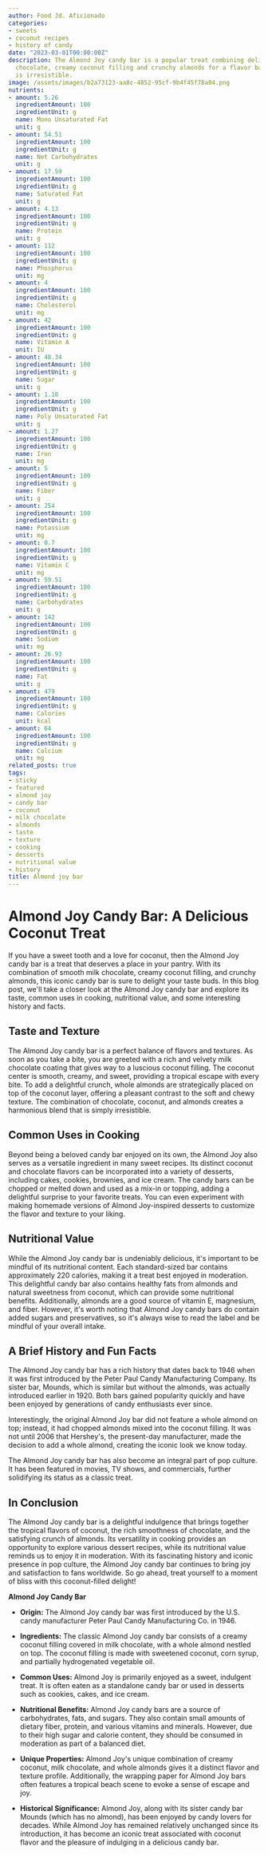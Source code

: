 ```yaml
---
author: Food Jd. Aficionado
categories:
- sweets
- coconut recipes
- history of candy
date: "2023-03-01T00:00:00Z"
description: The Almond Joy candy bar is a popular treat combining delicious milk
  chocolate, creamy coconut filling and crunchy almonds for a flavor balance that
  is irresistible.
image: /assets/images/b2a73123-aa8c-4852-95cf-9b4f45f78a04.png
nutrients:
- amount: 5.26
  ingredientAmount: 100
  ingredientUnit: g
  name: Mono Unsaturated Fat
  unit: g
- amount: 54.51
  ingredientAmount: 100
  ingredientUnit: g
  name: Net Carbohydrates
  unit: g
- amount: 17.59
  ingredientAmount: 100
  ingredientUnit: g
  name: Saturated Fat
  unit: g
- amount: 4.13
  ingredientAmount: 100
  ingredientUnit: g
  name: Protein
  unit: g
- amount: 112
  ingredientAmount: 100
  ingredientUnit: g
  name: Phosphorus
  unit: mg
- amount: 4
  ingredientAmount: 100
  ingredientUnit: g
  name: Cholesterol
  unit: mg
- amount: 42
  ingredientAmount: 100
  ingredientUnit: g
  name: Vitamin A
  unit: IU
- amount: 48.34
  ingredientAmount: 100
  ingredientUnit: g
  name: Sugar
  unit: g
- amount: 1.18
  ingredientAmount: 100
  ingredientUnit: g
  name: Poly Unsaturated Fat
  unit: g
- amount: 1.27
  ingredientAmount: 100
  ingredientUnit: g
  name: Iron
  unit: mg
- amount: 5
  ingredientAmount: 100
  ingredientUnit: g
  name: Fiber
  unit: g
- amount: 254
  ingredientAmount: 100
  ingredientUnit: g
  name: Potassium
  unit: mg
- amount: 0.7
  ingredientAmount: 100
  ingredientUnit: g
  name: Vitamin C
  unit: mg
- amount: 59.51
  ingredientAmount: 100
  ingredientUnit: g
  name: Carbohydrates
  unit: g
- amount: 142
  ingredientAmount: 100
  ingredientUnit: g
  name: Sodium
  unit: mg
- amount: 26.93
  ingredientAmount: 100
  ingredientUnit: g
  name: Fat
  unit: g
- amount: 479
  ingredientAmount: 100
  ingredientUnit: g
  name: Calories
  unit: kcal
- amount: 64
  ingredientAmount: 100
  ingredientUnit: g
  name: Calcium
  unit: mg
related_posts: true
tags:
- sticky
- featured
- almond joy
- candy bar
- coconut
- milk chocolate
- almonds
- taste
- texture
- cooking
- desserts
- nutritional value
- history
title: Almond joy bar
---
```

# Almond Joy Candy Bar: A Delicious Coconut Treat



If you have a sweet tooth and a love for coconut, then the Almond Joy candy bar is a treat that deserves a place in your pantry. With its combination of smooth milk chocolate, creamy coconut filling, and crunchy almonds, this iconic candy bar is sure to delight your taste buds. In this blog post, we'll take a closer look at the Almond Joy candy bar and explore its taste, common uses in cooking, nutritional value, and some interesting history and facts.

## Taste and Texture

The Almond Joy candy bar is a perfect balance of flavors and textures. As soon as you take a bite, you are greeted with a rich and velvety milk chocolate coating that gives way to a luscious coconut filling. The coconut center is smooth, creamy, and sweet, providing a tropical escape with every bite. To add a delightful crunch, whole almonds are strategically placed on top of the coconut layer, offering a pleasant contrast to the soft and chewy texture. The combination of chocolate, coconut, and almonds creates a harmonious blend that is simply irresistible.

## Common Uses in Cooking

Beyond being a beloved candy bar enjoyed on its own, the Almond Joy also serves as a versatile ingredient in many sweet recipes. Its distinct coconut and chocolate flavors can be incorporated into a variety of desserts, including cakes, cookies, brownies, and ice cream. The candy bars can be chopped or melted down and used as a mix-in or topping, adding a delightful surprise to your favorite treats. You can even experiment with making homemade versions of Almond Joy-inspired desserts to customize the flavor and texture to your liking.

## Nutritional Value

While the Almond Joy candy bar is undeniably delicious, it's important to be mindful of its nutritional content. Each standard-sized bar contains approximately 220 calories, making it a treat best enjoyed in moderation. This delightful candy bar also contains healthy fats from almonds and natural sweetness from coconut, which can provide some nutritional benefits. Additionally, almonds are a good source of vitamin E, magnesium, and fiber. However, it's worth noting that Almond Joy candy bars do contain added sugars and preservatives, so it's always wise to read the label and be mindful of your overall intake.

## A Brief History and Fun Facts

The Almond Joy candy bar has a rich history that dates back to 1946 when it was first introduced by the Peter Paul Candy Manufacturing Company. Its sister bar, Mounds, which is similar but without the almonds, was actually introduced earlier in 1920. Both bars gained popularity quickly and have been enjoyed by generations of candy enthusiasts ever since.

Interestingly, the original Almond Joy bar did not feature a whole almond on top; instead, it had chopped almonds mixed into the coconut filling. It was not until 2006 that Hershey's, the present-day manufacturer, made the decision to add a whole almond, creating the iconic look we know today.

The Almond Joy candy bar has also become an integral part of pop culture. It has been featured in movies, TV shows, and commercials, further solidifying its status as a classic treat.

## In Conclusion

The Almond Joy candy bar is a delightful indulgence that brings together the tropical flavors of coconut, the rich smoothness of chocolate, and the satisfying crunch of almonds. Its versatility in cooking provides an opportunity to explore various dessert recipes, while its nutritional value reminds us to enjoy it in moderation. With its fascinating history and iconic presence in pop culture, the Almond Joy candy bar continues to bring joy and satisfaction to fans worldwide. So go ahead, treat yourself to a moment of bliss with this coconut-filled delight!

**Almond Joy Candy Bar**

- **Origin:** The Almond Joy candy bar was first introduced by the U.S. candy manufacturer Peter Paul Candy Manufacturing Co. in 1946.

- **Ingredients:** The classic Almond Joy candy bar consists of a creamy coconut filling covered in milk chocolate, with a whole almond nestled on top. The coconut filling is made with sweetened coconut, corn syrup, and partially hydrogenated vegetable oil.

- **Common Uses:** Almond Joy is primarily enjoyed as a sweet, indulgent treat. It is often eaten as a standalone candy bar or used in desserts such as cookies, cakes, and ice cream.

- **Nutritional Benefits:** Almond Joy candy bars are a source of carbohydrates, fats, and sugars. They also contain small amounts of dietary fiber, protein, and various vitamins and minerals. However, due to their high sugar and calorie content, they should be consumed in moderation as part of a balanced diet.

- **Unique Properties:** Almond Joy's unique combination of creamy coconut, milk chocolate, and whole almonds gives it a distinct flavor and texture profile. Additionally, the wrapping paper for Almond Joy bars often features a tropical beach scene to evoke a sense of escape and joy.

- **Historical Significance:** Almond Joy, along with its sister candy bar Mounds (which has no almond), has been enjoyed by candy lovers for decades. While Almond Joy has remained relatively unchanged since its introduction, it has become an iconic treat associated with coconut flavor and the pleasure of indulging in a delicious candy bar.
